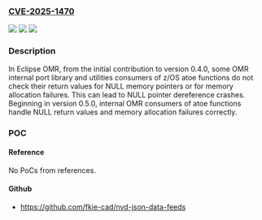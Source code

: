 ### [CVE-2025-1470](https://cve.mitre.org/cgi-bin/cvename.cgi?name=CVE-2025-1470)
![](https://img.shields.io/static/v1?label=Product&message=Eclipse%20OMR&color=blue)
![](https://img.shields.io/static/v1?label=Version&message=0%3C%3D%200.4.0%20&color=brighgreen)
![](https://img.shields.io/static/v1?label=Vulnerability&message=CWE-476%20NULL%20Pointer%20Dereference&color=brighgreen)

### Description

In Eclipse OMR, from the initial contribution to version 0.4.0, some OMR internal port library and utilities consumers of z/OS atoe functions do not check their return values for NULL memory pointers or for memory allocation failures.  This can lead to NULL pointer dereference crashes.  Beginning in version 0.5.0, internal OMR consumers of atoe functions handle NULL return values and memory allocation failures correctly.

### POC

#### Reference
No PoCs from references.

#### Github
- https://github.com/fkie-cad/nvd-json-data-feeds

